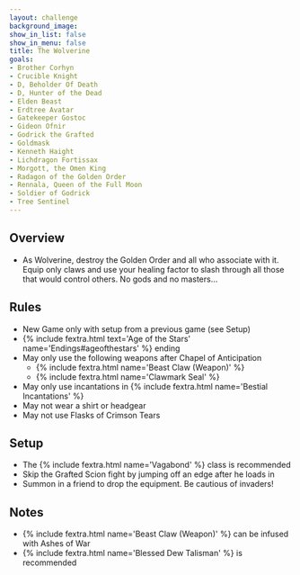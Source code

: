 ```yaml
---
layout: challenge
background_image: 
show_in_list: false
show_in_menu: false
title: The Wolverine
goals:
- Brother Corhyn
- Crucible Knight
- D, Beholder Of Death
- D, Hunter of the Dead
- Elden Beast
- Erdtree Avatar
- Gatekeeper Gostoc
- Gideon Ofnir
- Godrick the Grafted
- Goldmask
- Kenneth Haight
- Lichdragon Fortissax
- Morgott, the Omen King
- Radagon of the Golden Order
- Rennala, Queen of the Full Moon
- Soldier of Godrick
- Tree Sentinel
---
```


## Overview

- As Wolverine, destroy the Golden Order and all who associate with it. Equip only claws and use your healing factor to slash through all those that would control others. No gods and no masters...

## Rules

- New Game only with setup from a previous game (see Setup)
-  {% include fextra.html text='Age of the Stars' name='Endings#ageofthestars' %} ending
- May only use the following weapons after Chapel of Anticipation
    - {% include fextra.html name='Beast Claw (Weapon)' %}
    - {% include fextra.html name='Clawmark Seal' %}
- May only use incantations in {% include fextra.html name='Bestial Incantations' %}
- May not wear a shirt or headgear
- May not use Flasks of Crimson Tears

## Setup

- The {% include fextra.html name='Vagabond' %} class is recommended
- Skip the Grafted Scion fight by jumping off an edge after he loads in
- Summon in a friend to drop the equipment. Be cautious of invaders!

## Notes

- {% include fextra.html name='Beast Claw (Weapon)' %} can be infused with Ashes of War
- {% include fextra.html name='Blessed Dew Talisman' %} is recommended

